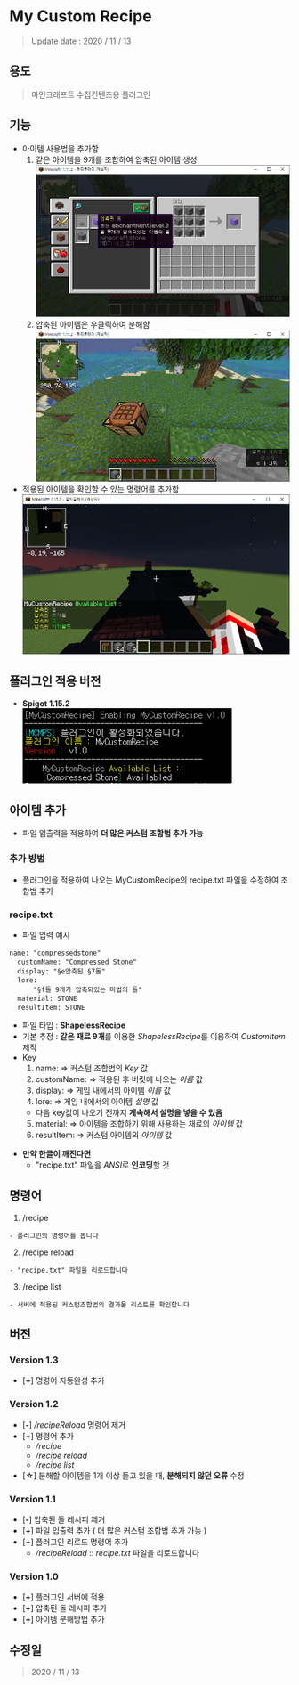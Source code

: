 # My Custom Recipe
  > Update date : 2020 / 11 / 13

## 용도
  > 마인크래프트 수집컨텐츠용 플러그인

## 기능
  * 아이템 사용법을 추가함
    1. 같은 아이템을 9개를 조합하여 압축된 아이템 생성  
        ![Compressed_Stone](./picture/CompressedStone.png)
    2. 압축된 아이템은 우클릭하여 분해함  
        ![Divide_Stone](./picture/DivideStone.png)
  * 적용된 아이템을 확인할 수 있는 명령어를 추가함  
    ![Item_List](./picture/ItemList.png)

## 플러그인 적용 버전
  - **Spigot 1.15.2**  
    ![Plugin_Enable](./picture/PluginEnable.png)

## 아이템 추가
  - 파일 입출력을 적용하여 **더 많은 커스텀 조합법 추가 가능**
### 추가 방법
  - 플러그인을 적용하여 나오는 MyCustomRecipe의 recipe.txt 파일을 수정하여 조합법 추가
### recipe.txt
  - 파일 입력 예시  
  ```
  name: "compressedstone"
	customName: "Compressed Stone"
	display: "§e압축된 §7돌"
	lore:
		"§f돌 9개가 압축되있는 마법의 돌"
	material: STONE
	resultItem: STONE
  ```
  - 파일 타입 : **ShapelessRecipe**
  - 기본 추정 : **같은 재료 9개**를 이용한 *ShapelessRecipe*를 이용하여 *CustomItem* 제작
  - Key
    1. name: => 커스텀 조합법의 *Key* 값
    2. customName: => 적용된 후 버킷에 나오는 *이름* 값
    3. display: => 게임 내에서의 아이템 *이름* 값
    4. lore: => 게임 내에서의 아이템 *설명* 값
      - 다음 key값이 나오기 전까지 **계속해서 설명을 넣을 수 있음**
    5. material: => 아이템을 조합하기 위해 사용하는 재료의 *아이템* 값
    6. resultItem: => 커스텀 아이템의 *아이템* 값
  * **만약 한글이 깨진다면**
    - "recipe.txt" 파일을 *ANSI*로 **인코딩**할 것

## 명령어
  1. /recipe   

    - 플러그인의 명령어를 봅니다
  2. /recipe reload  

    - "recipe.txt" 파일을 리로드합니다
  3. /recipe list  

    - 서버에 적용된 커스텀조합법의 결과물 리스트를 확인합니다

## 버전
### Version 1.3
  - [**+**] 명령어 자동완성 추가
### Version 1.2
  - [**-**] */recipeReload* 명령어 제거
  - [**+**] 명령어 추가
    - */recipe*
    - */recipe reload*
    - */recipe list*
  - [**☆**] 분해할 아이템을 1개 이상 들고 있을 때, **분해되지 않던 오류** 수정
### Version 1.1
  - [**-**] 압축된 돌 레시피 제거
  - [**+**] 파일 입출력 추가 ( 더 많은 커스텀 조합법 추가 가능 )
  - [**+**] 플러그인 리로드 명령어 추가  
    - */recipeReload* :: *recipe.txt* 파일을 리로드합니다
### Version 1.0
  - [**+**] 플러그인 서버에 적용
  - [**+**] 압축된 돌 레시피 추가
  - [**+**] 아이템 분해방법 추가

## 수정일
  > 2020 / 11 / 13